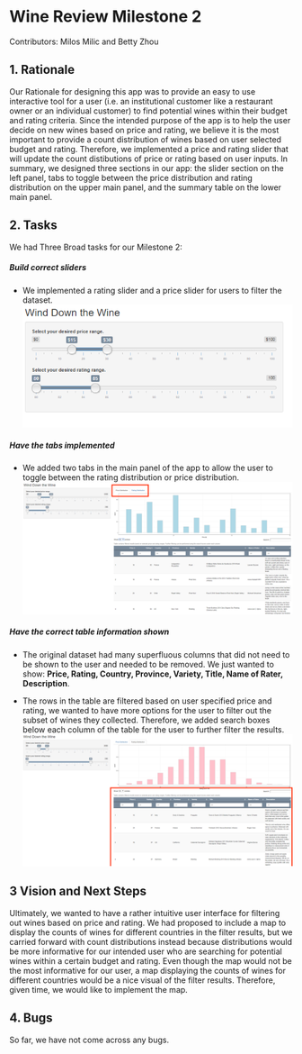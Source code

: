 # Wine Review Milestone 2

Contributors: Milos Milic and Betty Zhou

## 1. Rationale

Our Rationale for designing this app was to provide an easy to use interactive tool for a user (i.e. an institutional customer like a restaurant owner or an individual customer) to find potential wines within their budget and rating criteria. Since the intended purpose of the app is to help the user decide on new wines based on price and rating, we believe it is the most important to provide a count distribution of wines based on user selected budget and rating. Therefore, we implemented a price and rating slider that will update the count distibutions of price or rating based on user inputs. In summary, we designed three sections in our app: the slider section on the left panel, tabs to toggle between the price distribution and rating distribution on the upper main panel, and the summary table on the lower main panel.

## 2. Tasks

We had Three Broad tasks for our Milestone 2:

##### Build correct sliders
  - We implemented a rating slider and a price slider for users to filter the dataset.
  ![](/img/slider.PNG "rating distribution")

##### Have the tabs implemented
  - We added two tabs in the main panel of the app to allow the user to toggle between the rating distribution or price distribution.
  ![](/img/tab.PNG "rating distribution")

##### Have the correct table information shown
  - The original dataset had many superfluous columns that did not need to be shown to the user and needed to be removed. We just wanted to show: __Price, Rating, Country, Province, Variety, Title, Name of Rater, Description__.

  - The rows in the table are filtered based on user specified price and rating, we wanted to have more options for the user to filter out the subset of wines they collected. Therefore, we added search boxes below each column of the table for the user to further filter the results.
![dashBoard](/img/table.PNG "price distribution")

## 3 Vision and Next Steps

Ultimately, we wanted to have a rather intuitive user interface for filtering out wines based on price and rating. We had proposed to include a map to display the counts of wines for different countries in the filter results, but we carried forward with count distributions instead because distributions would be more informative for our intended user who are searching for potential wines within a certain budget and rating. Even though the map would not be the most informative for our user, a map displaying the counts of wines for different countries would be a nice visual of the filter results. Therefore, given time, we would like to implement the map.

## 4. Bugs

So far, we have not come across any bugs.
